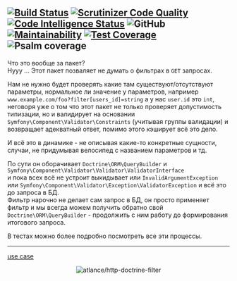 [![Build Status](https://scrutinizer-ci.com/g/atlance/http-doctrine-filter/badges/build.png?b=master)](https://scrutinizer-ci.com/g/atlance/http-doctrine-filter/build-status/master)
[![Scrutinizer Code Quality](https://scrutinizer-ci.com/g/atlance/http-doctrine-filter/badges/quality-score.png?b=master)](https://scrutinizer-ci.com/g/atlance/http-doctrine-filter/?branch=master)
[![Code Intelligence Status](https://scrutinizer-ci.com/g/atlance/http-doctrine-filter/badges/code-intelligence.svg?b=master)](https://scrutinizer-ci.com/code-intelligence)
![GitHub](https://img.shields.io/badge/PHPStan-level%20max-brightgreen.svg?style=flat)
[![Maintainability](https://api.codeclimate.com/v1/badges/bf0278a75df2cb127350/maintainability)](https://codeclimate.com/github/atlance/http-doctrine-filter/maintainability)
[![Test Coverage](https://api.codeclimate.com/v1/badges/bf0278a75df2cb127350/test_coverage)](https://codeclimate.com/github/atlance/http-doctrine-filter/test_coverage)
![Psalm coverage](https://shepherd.dev/github/atlance/http-doctrine-filter/coverage.svg)
---
Что это вообще за пакет? \
Нууу ... Этот пакет позваляет не думать о фильтрах в `GET` запросах.

Нам не нужно будет проверять какие там существуют/отсутствуют параметры, нормальное ли значение у параметров, например 
`www.example.com/foo?filter[users_id]=string` а у нас `user.id` это `int`, неговоря уже о том что этот пакет не только проверяет допустимость типизации, но и валидирует на основании `Symfony\Component\Validator\Constraints` (учитывая группы валидации) и возвращает адекватный ответ, помимо этого кэширует всё это дело.

И всё это в динамике - не описывая какие-то конкретные сущности, случаи, не придумывая велосипед с названием параметров и тд.

По сути он оборачивает `Doctrine\ORM\QueryBuilder` и `Symfony\Component\Validator\Validator\ValidatorInterface` \
и пока всех всё не устроит выкидывает или `InvalidArgumentException` или `Symfony\Component\Validator\Exception\ValidatorException` и всё это до запроса в БД. \
Фильтр нарочно не делает сам запрос в БД, он просто применяет фильтр и мы всегда можем получить обратно свой `Doctrine\ORM\QueryBuilder` - продолжить с ним работу до формирования итогового запроса.

В тестах можно более подробно посмотреть все эти процессы.

---
[use case](./docs/simple-example.md)

<p align="center">
    <img src="http://i.piccy.info/i9/fcbc05cfe68c7b45f7f36f77e1addff5/1579918903/199482/1358755/ezgif_3_038bb81d8352.jpg" alt="atlance/http-doctrine-filter" />
</p>
